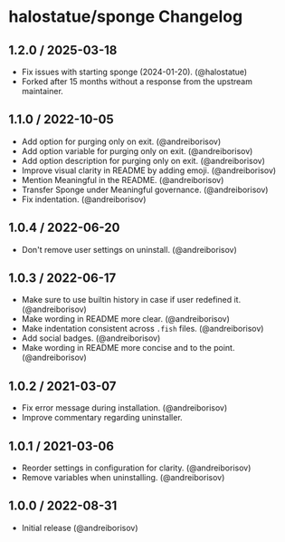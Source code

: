 # halostatue/sponge Changelog

## 1.2.0 / 2025-03-18

- Fix issues with starting sponge (2024-01-20). (@halostatue)
- Forked after 15 months without a response from the upstream maintainer.

## 1.1.0 / 2022-10-05

- Add option for purging only on exit. (@andreiborisov)
- Add option variable for purging only on exit. (@andreiborisov)
- Add option description for purging only on exit. (@andreiborisov)
- Improve visual clarity in README by adding emoji. (@andreiborisov)
- Mention Meaningful in the README. (@andreiborisov)
- Transfer Sponge under Meaningful governance. (@andreiborisov)
- Fix indentation. (@andreiborisov)

## 1.0.4 / 2022-06-20

- Don't remove user settings on uninstall. (@andreiborisov)

## 1.0.3 / 2022-06-17

- Make sure to use builtin history in case if user redefined it.
  (@andreiborisov)
- Make wording in README more clear. (@andreiborisov)
- Make indentation consistent across `.fish` files. (@andreiborisov)
- Add social badges. (@andreiborisov)
- Make wording in README more concise and to the point. (@andreiborisov)

## 1.0.2 / 2021-03-07

- Fix error message during installation. (@andreiborisov)
- Improve commentary regarding uninstaller.

## 1.0.1 / 2021-03-06

- Reorder settings in configuration for clarity. (@andreiborisov)
- Remove variables when uninstalling. (@andreiborisov)

## 1.0.0 / 2022-08-31

- Initial release (@andreiborisov)
